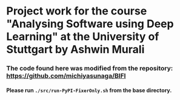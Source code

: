 # Project work for the course "Analysing Software using Deep Learning" at the University of Stuttgart by Ashwin Murali

### The code found here was modified from the repository: https://github.com/michiyasunaga/BIFI

#### Please run `./src/run-PyPI-FixerOnly.sh` from the base directory.
